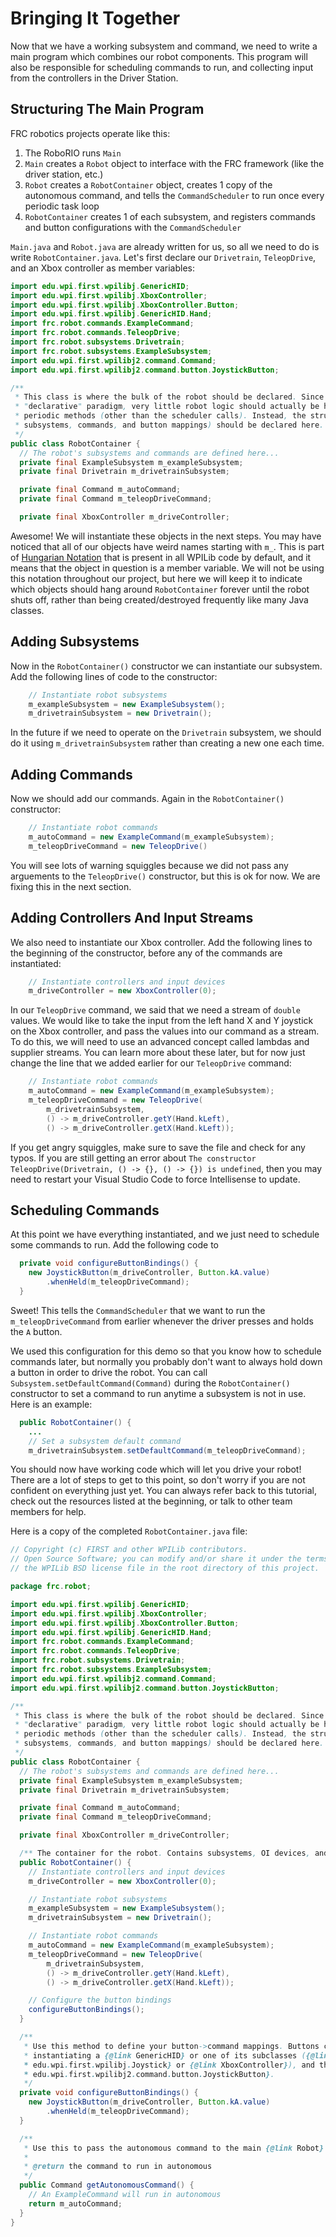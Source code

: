 # Bringing It Together

Now that we have a working subsystem and command, we need to write a main program which combines our robot components. This program will also be responsible for scheduling commands to run, and collecting input from the controllers in the Driver Station.

## Structuring The Main Program

FRC robotics projects operate like this:

1. The RoboRIO runs ```Main```
2. ```Main``` creates a ```Robot``` object to interface with the FRC framework (like the driver station, etc.)
3. ```Robot``` creates a ```RobotContainer``` object, creates 1 copy of the autonomous command, and tells the ```CommandScheduler``` to run once every periodic task loop
4. ```RobotContainer``` creates 1 of each subsystem, and registers commands and button configurations with the ```CommandScheduler```

```Main.java``` and ```Robot.java``` are already written for us, so all we need to do is write ```RobotContainer.java```. Let's first declare our ```Drivetrain```, ```TeleopDrive```, and an Xbox controller as member variables:

```java
import edu.wpi.first.wpilibj.GenericHID;
import edu.wpi.first.wpilibj.XboxController;
import edu.wpi.first.wpilibj.XboxController.Button;
import edu.wpi.first.wpilibj.GenericHID.Hand;
import frc.robot.commands.ExampleCommand;
import frc.robot.commands.TeleopDrive;
import frc.robot.subsystems.Drivetrain;
import frc.robot.subsystems.ExampleSubsystem;
import edu.wpi.first.wpilibj2.command.Command;
import edu.wpi.first.wpilibj2.command.button.JoystickButton;

/**
 * This class is where the bulk of the robot should be declared. Since Command-based is a
 * "declarative" paradigm, very little robot logic should actually be handled in the {@link Robot}
 * periodic methods (other than the scheduler calls). Instead, the structure of the robot (including
 * subsystems, commands, and button mappings) should be declared here.
 */
public class RobotContainer {
  // The robot's subsystems and commands are defined here...
  private final ExampleSubsystem m_exampleSubsystem;
  private final Drivetrain m_drivetrainSubsystem;

  private final Command m_autoCommand;
  private final Command m_teleopDriveCommand;

  private final XboxController m_driveController;
```

Awesome! We will instantiate these objects in the next steps. You may have noticed that all of our objects have weird names starting with ```m_```. This is part of [Hungarian Notation](https://en.wikipedia.org/wiki/Hungarian_notation) that is present in all WPILib code by default, and it means that the object in question is a member variable. We will not be using this notation throughout our project, but here we will keep it to indicate which objects should hang around ```RobotContainer``` forever until the robot shuts off, rather than being created/destroyed frequently like many Java classes.

## Adding Subsystems

Now in the ```RobotContainer()``` constructor we can instantiate our subsystem. Add the following lines of code to the constructor:

```java
    // Instantiate robot subsystems
    m_exampleSubsystem = new ExampleSubsystem();
    m_drivetrainSubsystem = new Drivetrain();
```

In the future if we need to operate on the ```Drivetrain``` subsystem, we should do it using ```m_drivetrainSubsystem``` rather than creating a new one each time.

## Adding Commands

Now we should add our commands. Again in the ```RobotContainer()``` constructor:

```java
    // Instantiate robot commands
    m_autoCommand = new ExampleCommand(m_exampleSubsystem);
    m_teleopDriveCommand = new TeleopDrive()
```

You will see lots of warning squiggles because we did not pass any arguements to the ```TeleopDrive()``` constructor, but this is ok for now. We are fixing this in the next section.

## Adding Controllers And Input Streams

We also need to instantiate our Xbox controller. Add the following lines to the beginning of the constructor, before any of the commands are instantiated:

```java
    // Instantiate controllers and input devices
    m_driveController = new XboxController(0);
```

In our ```TeleopDrive``` command, we said that we need a stream of ```double``` values. We would like to take the input from the left hand X and Y joystick on the Xbox controller, and pass the values into our command as a stream. To do this, we will need to use an advanced concept called lambdas and supplier streams. You can learn more about these later, but for now just change the line that we added earlier for our ```TeleopDrive``` command:

```java
    // Instantiate robot commands
    m_autoCommand = new ExampleCommand(m_exampleSubsystem);
    m_teleopDriveCommand = new TeleopDrive(
        m_drivetrainSubsystem,
        () -> m_driveController.getY(Hand.kLeft),
        () -> m_driveController.getX(Hand.kLeft));
```

If you get angry squiggles, make sure to save the file and check for any typos. If you are still getting an error about ```The constructor TeleopDrive(Drivetrain, () -> {}, () -> {}) is undefined```, then you may need to restart your Visual Studio Code to force Intellisense to update.

## Scheduling Commands

At this point we have everything instantiated, and we just need to schedule some commands to run. Add the following code to 

```java
  private void configureButtonBindings() {
    new JoystickButton(m_driveController, Button.kA.value)
        .whenHeld(m_teleopDriveCommand);
  }
```

Sweet! This tells the ```CommandScheduler``` that we want to run the ```m_teleopDriveCommand``` from earlier whenever the driver presses and holds the ```A``` button.

We used this configuration for this demo so that you know how to schedule commands later, but normally you probably don't want to always hold down a button in order to drive the robot. You can call ```Subsystem.setDefaultCommand(Command)``` during the ```RobotContainer()``` constructor to set a command to run anytime a subsystem is not in use. Here is an example:

```java
  public RobotContainer() {
    ...
    // Set a subsystem default command
    m_drivetrainSubsystem.setDefaultCommand(m_teleopDriveCommand);
```

You should now have working code which will let you drive your robot! There are a lot of steps to get to this point, so don't worry if you are not confident on everything just yet. You can always refer back to this tutorial, check out the resources listed at the beginning, or talk to other team members for help.

Here is a copy of the completed ```RobotContainer.java``` file:

```java
// Copyright (c) FIRST and other WPILib contributors.
// Open Source Software; you can modify and/or share it under the terms of
// the WPILib BSD license file in the root directory of this project.

package frc.robot;

import edu.wpi.first.wpilibj.GenericHID;
import edu.wpi.first.wpilibj.XboxController;
import edu.wpi.first.wpilibj.XboxController.Button;
import edu.wpi.first.wpilibj.GenericHID.Hand;
import frc.robot.commands.ExampleCommand;
import frc.robot.commands.TeleopDrive;
import frc.robot.subsystems.Drivetrain;
import frc.robot.subsystems.ExampleSubsystem;
import edu.wpi.first.wpilibj2.command.Command;
import edu.wpi.first.wpilibj2.command.button.JoystickButton;

/**
 * This class is where the bulk of the robot should be declared. Since Command-based is a
 * "declarative" paradigm, very little robot logic should actually be handled in the {@link Robot}
 * periodic methods (other than the scheduler calls). Instead, the structure of the robot (including
 * subsystems, commands, and button mappings) should be declared here.
 */
public class RobotContainer {
  // The robot's subsystems and commands are defined here...
  private final ExampleSubsystem m_exampleSubsystem;
  private final Drivetrain m_drivetrainSubsystem;

  private final Command m_autoCommand;
  private final Command m_teleopDriveCommand;

  private final XboxController m_driveController;

  /** The container for the robot. Contains subsystems, OI devices, and commands. */
  public RobotContainer() {
    // Instantiate controllers and input devices
    m_driveController = new XboxController(0);

    // Instantiate robot subsystems
    m_exampleSubsystem = new ExampleSubsystem();
    m_drivetrainSubsystem = new Drivetrain();

    // Instantiate robot commands
    m_autoCommand = new ExampleCommand(m_exampleSubsystem);
    m_teleopDriveCommand = new TeleopDrive(
        m_drivetrainSubsystem,
        () -> m_driveController.getY(Hand.kLeft),
        () -> m_driveController.getX(Hand.kLeft));

    // Configure the button bindings
    configureButtonBindings();
  }

  /**
   * Use this method to define your button->command mappings. Buttons can be created by
   * instantiating a {@link GenericHID} or one of its subclasses ({@link
   * edu.wpi.first.wpilibj.Joystick} or {@link XboxController}), and then passing it to a {@link
   * edu.wpi.first.wpilibj2.command.button.JoystickButton}.
   */
  private void configureButtonBindings() {
    new JoystickButton(m_driveController, Button.kA.value)
        .whenHeld(m_teleopDriveCommand);
  }

  /**
   * Use this to pass the autonomous command to the main {@link Robot} class.
   *
   * @return the command to run in autonomous
   */
  public Command getAutonomousCommand() {
    // An ExampleCommand will run in autonomous
    return m_autoCommand;
  }
}
```
